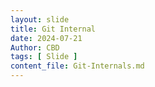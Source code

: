 ```yaml
---
layout: slide
title: Git Internal
date: 2024-07-21
Author: CBD
tags: [ Slide ]
content_file: Git-Internals.md
---
```

